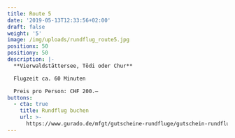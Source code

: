 ```yaml
---
title: Route 5
date: '2019-05-13T12:33:56+02:00'
draft: false
weight: '5'
image: /img/uploads/rundflug_route5.jpg
positionx: 50
positiony: 50
description: |-
  **Vierwaldstättersee, Tödi oder Chur**

  Flugzeit ca. 60 Minuten

  Preis pro Person: CHF 200.–
buttons:
  - cta: true
    title: Rundflug buchen
    url: >-
      https://www.gurado.de/mfgt/gutscheine-rundfluge/gutschein-rundflug-route-5.html
---
```


